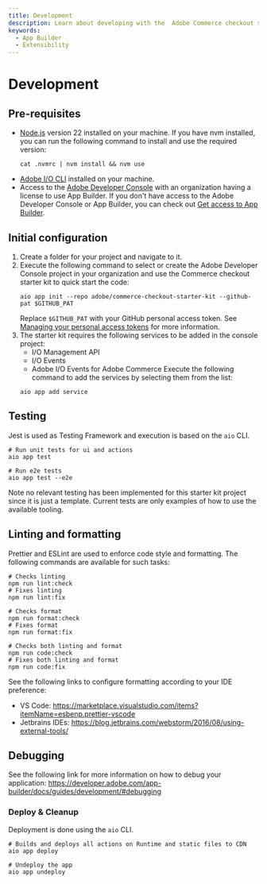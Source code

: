```yaml
---
title: Development
description: Learn about developing with the  Adobe Commerce checkout starter kit.
keywords:
  - App Builder
  - Extensibility
---
```


# Development

## Pre-requisites

- [Node.js](https://nodejs.org/) version 22 installed on your machine.
  If you have nvm installed, you can run the following command to install and use the required version:
  ```shell
  cat .nvmrc | nvm install && nvm use
  ```
- [Adobe I/O CLI](https://developer.adobe.com/runtime/docs/guides/tools/cli_install/) installed on your machine.
- Access to the [Adobe Developer Console](https://console.adobe.io/) with an organization having a license to use App
  Builder. If you don't have access to the Adobe Developer Console or App Builder, you can check
  out [Get access to App Builder](https://developer.adobe.com/app-builder/docs/overview/getting_access/#get-access-to-app-builder).

## Initial configuration

1. Create a folder for your project and navigate to it.
2. Execute the following command to select or create the Adobe Developer Console project in your organization and use
   the Commerce checkout starter kit to quick start the code:
   ```shell
   aio app init --repo adobe/commerce-checkout-starter-kit --github-pat $GITHUB_PAT
   ```
   Replace `$GITHUB_PAT` with your GitHub personal access token.
   See [Managing your personal access tokens](https://docs.github.com/en/authentication/keeping-your-account-and-data-secure/managing-your-personal-access-tokens)
   for more information.
3. The starter kit requires the following services to be added in the console project:
   - I/O Management API
   - I/O Events
   - Adobe I/O Events for Adobe Commerce
     Execute the following command to add the services by selecting them from the list:
   ```shell
   aio app add service
   ```

## Testing

Jest is used as Testing Framework and execution is based on the `aio` CLI.

```shell
# Run unit tests for ui and actions
aio app test

# Run e2e tests
aio app test --e2e
```

Note no relevant testing has been implemented for this starter kit project since it is just a template. Current tests
are only examples of how to use the available tooling.

## Linting and formatting

Prettier and ESLint are used to enforce code style and formatting. The following commands are available for such tasks:

```shell
# Checks linting
npm run lint:check
# Fixes linting
npm run lint:fix

# Checks format
npm run format:check
# Fixes format
npm run format:fix

# Checks both linting and format
npm run code:check
# Fixes both linting and format
npm run code:fix
```

See the following links to configure formatting according to your IDE preference:

- VS Code: https://marketplace.visualstudio.com/items?itemName=esbenp.prettier-vscode
- Jetbrains IDEs: https://blog.jetbrains.com/webstorm/2016/08/using-external-tools/

## Debugging

See the following link for more information on how to debug your application:
https://developer.adobe.com/app-builder/docs/guides/development/#debugging

### Deploy & Cleanup

Deployment is done using the `aio` CLI.

```shell
# Builds and deploys all actions on Runtime and static files to CDN
aio app deploy

# Undeploy the app
aio app undeploy
```
